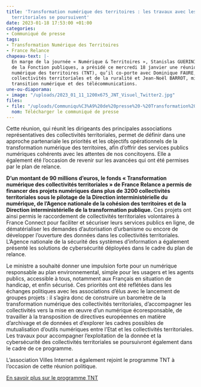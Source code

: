 ```yaml
---
title: 'Transformation numérique des territoires : les travaux avec les collectivites
  territoriales se poursuivent'
date: 2023-01-18 17:53:00 +01:00
categories:
- Communiqué de presse
tags:
- Transformation Numérique des Territoires
- France Relance
chapeau-text: |-
  En marge de la journée « Numérique & Territoires », Stanislas GUERINI, ministre de la Transformation et
  de la Fonction publiques, a présidé ce mercredi 18 janvier une réunion du programme Transformation
  numérique des territoires (TNT), qu’il co-porte avec Dominique FAURE, ministre déléguée chargée des
  collectivités territoriales et de la ruralité et Jean-Noël BARROT, ministre délégué en charge de la
  transition numérique et des télécommunications.
une-ou-diaporama:
- image: "/uploads/2023_01_11_1200x675_JNT_Visuel_Twitter2.jpg"
files:
- file: "/uploads/Communiqu%C3%A9%20de%20presse%20-%20Transformation%20num%C3%A9rique%20des%20territoires_les%20travaux%20avec%20les%20collectivit%C3%A9s%20territoriales%20se%20poursuivent.pdf"
  nom: Télécharger le communiqué de presse
---
```


Cette réunion, qui réunit les dirigeants des principales
associations représentatives des collectivités territoriales, permet de définir dans une approche
partenariale les priorités et les objectifs opérationnels de la transformation numérique des territoires,
afin d’offrir des services publics numériques cohérents avec les attentes de nos concitoyens. Elle a
également été l’occasion de revenir sur les avancées qui ont été permises par le plan de relance.

**D’un montant de 90 millions d’euros, le fonds « Transformation numérique des collectivités territoriales
» de France Relance a permis de financer des projets numériques dans plus de 3200 collectivités
territoriales sous le pilotage de la Direction interministérielle du numérique, de l’Agence nationale de la cohésion des territoires et de la Direction interministérielle de la transformation publique.** Ces projets ont ainsi permis le raccordement de collectivités territoriales volontaires à France Connect pour faciliter
et sécuriser leurs services publics en ligne, de dématérialiser les demandes d’autorisation d’urbanisme ou
encore de développer l’ouverture des données dans les collectivités territoriales. L’Agence nationale de
la sécurité des systèmes d’information a également présenté les solutions de cybersécurité déployées
dans le cadre du plan de relance.

Le ministre a souhaité donner une impulsion forte pour un numérique responsable au plan environnemental, simple pour les usagers et les agents publics, accessible à tous, notamment aux Français en situation de handicap, et enfin sécurisé. Ces priorités ont été reflétées dans les échanges politiques avec les associations d’élus avec le lancement de groupes projets : il s’agira donc de construire un baromètre de la transformation numérique des collectivités territoriales, d’accompagner les collectivités vers la mise en œuvre d’un numérique écoresponsable, de travailler à la transposition de directives européennes en matière d’archivage et de données et d’explorer les cadres possibles de mutualisation d’outils numériques entre l’Etat et les collectivités territoriales. Les travaux pour accompagner l’exploitation de la donnée et la cybersécurité des collectivités territoriales se poursuivront également dans le cadre de ce programme.

L’association Villes Internet a également rejoint le programme TNT à l’occasion de cette réunion
politique.

[En savoir plus sur le programme TNT](https://www.numerique.gouv.fr/services/tnt/)